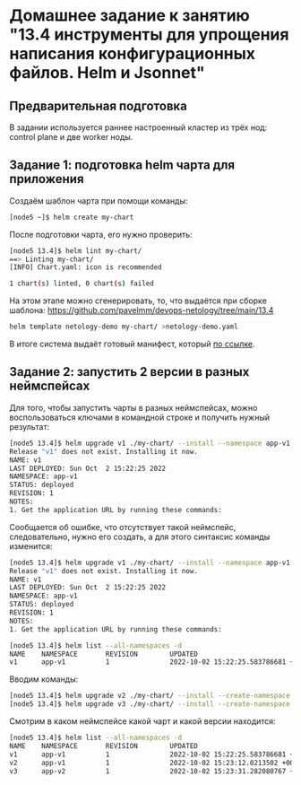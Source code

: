 # Домашнее задание к занятию "13.4 инструменты для упрощения написания конфигурационных файлов. Helm и Jsonnet"

## Предварительная подготовка

В задании используется раннее настроенный кластер из трёх нод: control plane и две worker ноды.

## Задание 1: подготовка helm чарта для приложения


Создаём шаблон чарта при помощи команды:

```bash
[node5 ~]$ helm create my-chart
```
После подготовки чарта, его нужно проверить:

```bash
[node5 13.4]$ helm lint my-chart/
==> Linting my-chart/
[INFO] Chart.yaml: icon is recommended

1 chart(s) linted, 0 chart(s) failed
```

На этом этапе можно сгенерировать, то, что выдаётся при сборке шаблона:
https://github.com/pavelmm/devops-netology/tree/main/13.4
```bash
helm template netology-demo my-chart/ >netology-demo.yaml
```
В итоге система выдаёт готовый манифест, который [по ссылке](https://github.com/pavelmm/devops-netology/tree/main/13.4/netology-demo.yaml "Ссылка").

## Задание 2: запустить 2 версии в разных неймспейсах

Для того, чтобы запустить чарты в разных неймспейсах, можно воспользоваться ключами в командной строке и получить нужный результат:

```bash
[node5 13.4]$ helm upgrade v1 ./my-chart/ --install --namespace app-v1
Release "v1" does not exist. Installing it now.
NAME: v1
LAST DEPLOYED: Sun Oct  2 15:22:25 2022
NAMESPACE: app-v1
STATUS: deployed
REVISION: 1
NOTES:
1. Get the application URL by running these commands:
```
Сообщается об ошибке, что отсутствует такой неймспейс, следовательно, нужно его создать, а для этого синтаксис команды изменится:
```bash
[node5 13.4]$ helm upgrade v1 ./my-chart/ --install --namespace app-v1
Release "v1" does not exist. Installing it now.
NAME: v1
LAST DEPLOYED: Sun Oct  2 15:22:25 2022
NAMESPACE: app-v1
STATUS: deployed
REVISION: 1
NOTES:
1. Get the application URL by running these commands:

[node5 13.4]$ helm list --all-namespaces -d
NAME    NAMESPACE       REVISION        UPDATED                                 STATUS        CHART            APP VERSION
v1      app-v1          1               2022-10-02 15:22:25.583786681 +0000 UTC deployed      my-chart-0.1.0   1.16.0    
```
Вводим команды:

```bash
[node5 13.4]$ helm upgrade v2 ./my-chart/ --install --create-namespace --namespace app-v1
[node5 13.4]$ helm upgrade v3 ./my-chart/ --install --create-namespace --namespace app-v2
```
Смотрим в каком неймспейсе какой чарт и какой версии находится:

```bash
[node5 13.4]$ helm list --all-namespaces -d
NAME    NAMESPACE       REVISION        UPDATED                                 STATUS  CHART            APP VERSION
v1      app-v1          1               2022-10-02 15:22:25.583786681 +0000 UTC deployedmy-chart-0.1.0   1.16.0     
v2      app-v1          1               2022-10-02 15:23:12.0213502 +0000 UTC   deployedmy-chart-0.1.0   1.16.0     
v3      app-v2          1               2022-10-02 15:23:31.282080767 +0000 UTC deployedmy-chart-0.1.0   1.16.0 
```
